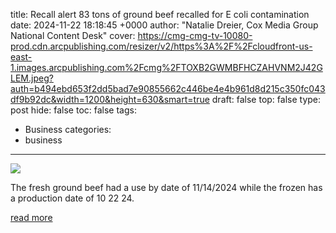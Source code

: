 title: Recall alert 83 tons of ground beef recalled for E coli contamination
date: 2024-11-22 18:18:45 +0000
author: "Natalie Dreier, Cox Media Group National Content Desk"
cover: https://cmg-cmg-tv-10080-prod.cdn.arcpublishing.com/resizer/v2/https%3A%2F%2Fcloudfront-us-east-1.images.arcpublishing.com%2Fcmg%2FTOXB2GWMBFHCZAHVNM2J42GLEM.jpeg?auth=b494ebd653f2dd5bad7e90855662c446be4e4b961d8d215c350fc043df9b92dc&width=1200&height=630&smart=true
draft: false
top: false
type: post
hide: false
toc: false
tags:
  - Business
categories:
  - business
---

![](https://cmg-cmg-tv-10080-prod.cdn.arcpublishing.com/resizer/v2/https%3A%2F%2Fcloudfront-us-east-1.images.arcpublishing.com%2Fcmg%2FTOXB2GWMBFHCZAHVNM2J42GLEM.jpeg?auth=b494ebd653f2dd5bad7e90855662c446be4e4b961d8d215c350fc043df9b92dc&width=1200&height=630&smart=true)

The fresh ground beef had a use by date of 11/14/2024 while the frozen has a production date of 10 22 24.

[read more](https://www.wpxi.com/news/trending/recall-alert-83-tons-ground-beef-recalled-e-coli-contamination/VIIUVB7UKFFHLHVDZNHATOLTJ4/)
